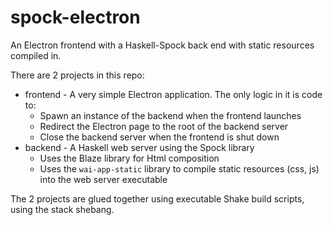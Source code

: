 # spock-electron
An Electron frontend with a Haskell-Spock back end with static resources compiled in.

There are 2 projects in this repo:
* frontend - A very simple Electron application.  The only logic in it is code to:
  * Spawn an instance of the backend when the frontend launches
  * Redirect the Electron page to the root of the backend server
  * Close the backend server when the frontend is shut down
* backend - A Haskell web server using the Spock library
  * Uses the Blaze library for Html composition
  * Uses the `wai-app-static` library to compile static resources (css, js) into the web server executable
  
The 2 projects are glued together using executable Shake build scripts, using the stack shebang.
